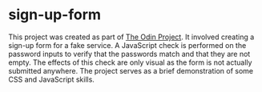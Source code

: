 # sign-up-form
This project was created as part of [The Odin Project](https://www.theodinproject.com/lessons/node-path-intermediate-html-and-css-sign-up-form). It involved creating a sign-up form for a fake service. A JavaScript check is performed on the password inputs to verify that the passwords match and that they are not empty. The effects of this check are only visual as the form is not actually submitted anywhere. The project serves as a brief demonstration of some CSS and JavaScript skills.